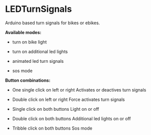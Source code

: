 # LEDTurnSignals

Arduino based turn signals for bikes or ebikes.

**Available modes:**

* turn on bike light

* turn on additional led lights

* animated led turn signals

* sos mode

**Button combinations:**

* One single click on left or right
  Activates or deactives turn signals

* Double click on left or right
  Force activates turn signals

* Single click on both buttons
  Light on or off

* Double click on both buttons
  Additional led lights on or off

* Tribble click on both buttons
  Sos mode